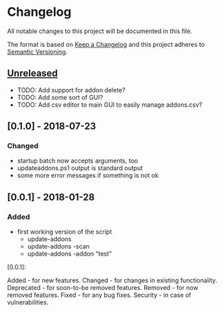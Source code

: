 # Changelog

All notable changes to this project will be documented in this file.

The format is based on [Keep a Changelog](http://keepachangelog.com/en/1.0.0/)
and this project adheres to [Semantic Versioning](http://semver.org/spec/v2.0.0.html).

## [Unreleased]

- TODO: Add support for addon delete?
- TODO: Add some sort of GUI?
- TODO: Add csv editor to main GUI to easily manage addons.csv?

## [0.1.0] - 2018-07-23

### Changed

- startup batch now accepts arguments, too
- updateaddons.ps1 output is standard output
- some more error messages if something is not ok

## [0.0.1] - 2018-01-28

### Added

- first working version of the script
  - update-addons
  - update-addons -scan
  - update-addons -addon "test"

[Unreleased]: https://github.com/Marakuja/UpdateAddons/tree/develop
[0.0.1]:

Added - for new features.
Changed - for changes in existing functionality.
Deprecated - for soon-to-be removed features.
Removed - for now removed features.
Fixed - for any bug fixes.
Security - in case of vulnerabilities.
